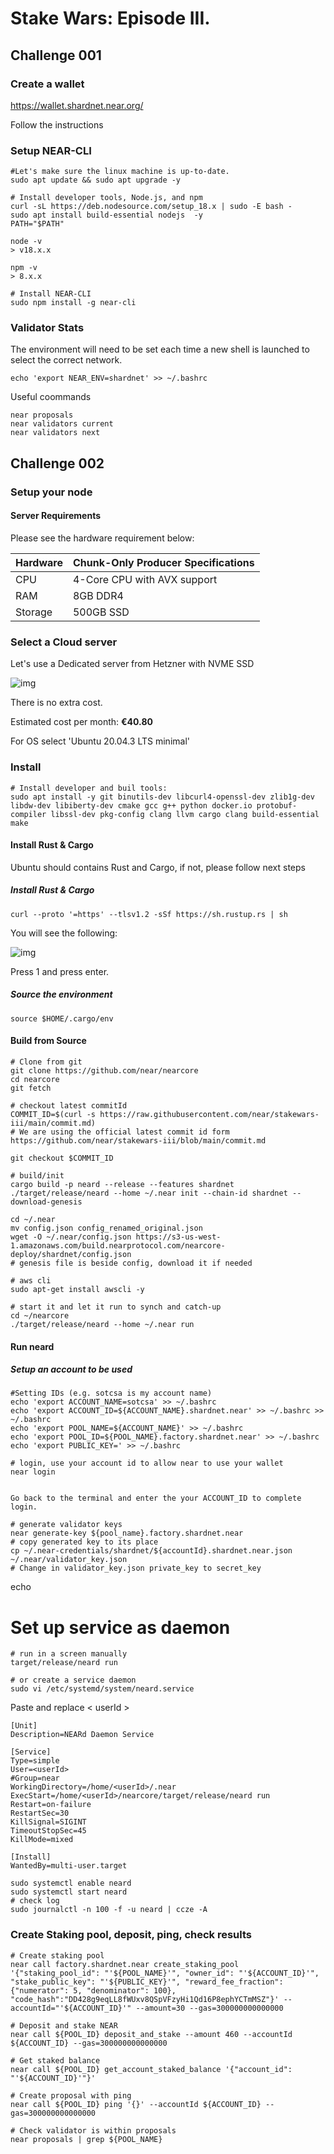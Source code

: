 # Stake Wars: Episode III. 

## Challenge 001

### Create a wallet
https://wallet.shardnet.near.org/

Follow the instructions

### Setup NEAR-CLI
	
```
#Let's make sure the linux machine is up-to-date.
sudo apt update && sudo apt upgrade -y

# Install developer tools, Node.js, and npm
curl -sL https://deb.nodesource.com/setup_18.x | sudo -E bash -  
sudo apt install build-essential nodejs  -y
PATH="$PATH"

node -v
> v18.x.x

npm -v
> 8.x.x

# Install NEAR-CLI
sudo npm install -g near-cli
```

### Validator Stats
The environment will need to be set each time a new shell is launched to select the correct network.

```
echo 'export NEAR_ENV=shardnet' >> ~/.bashrc
```

Useful coommands
```
near proposals
near validators current
near validators next
```

## Challenge 002

### Setup your node
#### Server Requirements
Please see the hardware requirement below:

| Hardware       | Chunk-Only Producer  Specifications                                   |
| -------------- | ---------------------------------------------------------------       |
| CPU            | 4-Core CPU with AVX support                                           |
| RAM            | 8GB DDR4                                                              |
| Storage        | 500GB SSD                                                             |

### Select a Cloud server

Let's use a Dedicated server from Hetzner with NVME SSD

![img](./images/hetzner.jpg)

There is no extra cost.

Estimated cost per month: **€40.80**

For OS select 'Ubuntu 20.04.3 LTS minimal'



### Install 
```
# Install developer and buil tools:
sudo apt install -y git binutils-dev libcurl4-openssl-dev zlib1g-dev libdw-dev libiberty-dev cmake gcc g++ python docker.io protobuf-compiler libssl-dev pkg-config clang llvm cargo clang build-essential make
```

#### Install Rust & Cargo
Ubuntu should contains Rust and Cargo, if not, please follow next steps

##### Install Rust & Cargo
```
curl --proto '=https' --tlsv1.2 -sSf https://sh.rustup.rs | sh
```

You will see the following:

![img](./images/rust.png)

Press 1 and press enter.

##### Source the environment
```
source $HOME/.cargo/env
```


#### Build from Source

```
# Clone from git
git clone https://github.com/near/nearcore
cd nearcore
git fetch

# checkout latest commitId
COMMIT_ID=$(curl -s https://raw.githubusercontent.com/near/stakewars-iii/main/commit.md)
# We are using the official latest commit id form https://github.com/near/stakewars-iii/blob/main/commit.md

git checkout $COMMIT_ID

# build/init
cargo build -p neard --release --features shardnet
./target/release/neard --home ~/.near init --chain-id shardnet --download-genesis

cd ~/.near
mv config.json config_renamed_original.json
wget -O ~/.near/config.json https://s3-us-west-1.amazonaws.com/build.nearprotocol.com/nearcore-deploy/shardnet/config.json
# genesis file is beside config, download it if needed

# aws cli
sudo apt-get install awscli -y

# start it and let it run to synch and catch-up
cd ~/nearcore
./target/release/neard --home ~/.near run
```

#### Run neard

##### Setup an account to be used
```
#Setting IDs (e.g. sotcsa is my account name)
echo 'export ACCOUNT_NAME=sotcsa' >> ~/.bashrc
echo 'export ACCOUNT_ID=${ACCOUNT_NAME}.shardnet.near' >> ~/.bashrc >> ~/.bashrc
echo 'export POOL_NAME=${ACCOUNT_NAME}' >> ~/.bashrc
echo 'export POOL_ID=${POOL_NAME}.factory.shardnet.near' >> ~/.bashrc
echo 'export PUBLIC_KEY=' >> ~/.bashrc

```


```
# login, use your account id to allow near to use your wallet
near login


Go back to the terminal and enter the your ACCOUNT_ID to complete login.

# generate validator keys
near generate-key ${pool_name}.factory.shardnet.near
# copy generated key to its place
cp ~/.near-credentials/shardnet/${accountId}.shardnet.near.json ~/.near/validator_key.json
# Change in validator_key.json private_key to secret_key
```

echo

# Set up service as daemon

```
# run in a screen manually
target/release/neard run

# or create a service daemon
sudo vi /etc/systemd/system/neard.service
```
Paste and replace < userId >
```
[Unit]
Description=NEARd Daemon Service

[Service]
Type=simple
User=<userId>
#Group=near
WorkingDirectory=/home/<userId>/.near
ExecStart=/home/<userId>/nearcore/target/release/neard run
Restart=on-failure
RestartSec=30
KillSignal=SIGINT
TimeoutStopSec=45
KillMode=mixed

[Install]
WantedBy=multi-user.target
```

```
sudo systemctl enable neard
sudo systemctl start neard
# check log
sudo journalctl -n 100 -f -u neard | ccze -A

```

### Create Staking pool, deposit, ping, check results

```
# Create staking pool
near call factory.shardnet.near create_staking_pool '{"staking_pool_id": "'${POOL_NAME}'", "owner_id": "'${ACCOUNT_ID}'", "stake_public_key": "'${PUBLIC_KEY}'", "reward_fee_fraction": {"numerator": 5, "denominator": 100}, "code_hash":"DD428g9eqLL8fWUxv8QSpVFzyHi1Qd16P8ephYCTmMSZ"}' --accountId="'${ACCOUNT_ID}'" --amount=30 --gas=300000000000000

# Deposit and stake NEAR
near call ${POOL_ID} deposit_and_stake --amount 460 --accountId ${ACCOUNT_ID} --gas=300000000000000

# Get staked balance
near call ${POOL_ID} get_account_staked_balance '{"account_id": "'${ACCOUNT_ID}'"}'

# Create proposal with ping
near call ${POOL_ID} ping '{}' --accountId ${ACCOUNT_ID} --gas=300000000000000	

# Check validator is within proposals
near proposals | grep ${POOL_NAME}
```
